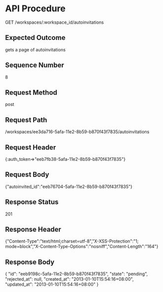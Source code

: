 # API Procedure
GET /workspaces/:workspace_id/autoinvitations
## Expected Outcome
gets a page of autoinvitations
## Sequence Number
8
## Request Method
post
## Request Path
/workspaces/ee3da716-5afa-11e2-8b59-b870f43f7835/autoinvitations
## Request Header
{:auth_token=>"eeb7fb38-5afa-11e2-8b59-b870f43f7835"}
## Request Body
{"autoinvited_id":"eeb76704-5afa-11e2-8b59-b870f43f7835"}

## Response Status
201
## Response Header
{"Content-Type":"text/html;charset=utf-8","X-XSS-Protection":"1; mode=block","X-Content-Type-Options":"nosniff","Content-Length":"164"}

## Response Body
{
  "id": "eeb9198c-5afa-11e2-8b59-b870f43f7835",
  "state": "pending",
  "rejected_at": null,
  "created_at": "2013-01-10T15:54:16+08:00",
  "updated_at": "2013-01-10T15:54:16+08:00"
}
